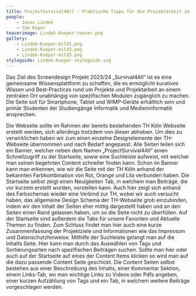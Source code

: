 ```yaml
---
title: ProjectSurvival4All - Praktische Tipps für die Projektarbeit im Studium und darüber hinaus
people:
    - Jonas Lindek
    - Tom Küper
teaserimage: Lindek-Kueper-teaser.png
gallery:
    - Lindek-Kueper-bild1.png
    - Lindek-Kueper-bild2.png
    - Lindek-Kueper-bild3.png
styleguide: Lindek-Kueper-styleguide.svg
---
```


Das Ziel des Screendesign Projekt 2023/24 „Survival4All“ ist es eine gemeinsame Wissensplattform zu schaffen, die es ermöglicht kuratives Wissen und Best-Practices rund um Projekte und Projektarbeit an einem zentralen Ort unabhängig von spezifischen Modulen zugänglich zu machen.
Die Seite soll für Smartphone, Tablet und WIMP-Geräte erhältlich sein und primär Studenten der Studiengänge Informatik und Medieninformatik ansprechen. 

Die Webseite sollte im Rahmen der bereits bestehenden TH Köln Webseite erstellt werden, sich allerdings trotzdem von dieser abheben. Um dies zu verwirklichen haben wir zum einen einzelne Designelemente der TH-Webseite übernommen und nach Bedarf angepasst. Alle Seiten teilen sich ein Banner, welcher neben dem Namen „ProjectSurvival4All“ einen Schnellzugriff zu der Startseite, sowie eine Suchleiste aufweist, mit welcher man seinen begehrten Content schneller finden kann. Schon im Banner kann man erkennen, wie wir die Seite mit der TH Köln anhand der bekannten Farbkombination von Rot, Orange und Lila verbunden haben. 
Die Startseite selbst zeigt einen Neuigkeiten Tab, in welchem man Beiträge, die vor kurzem erstellt wurden, vorstellen kann. Auch hier zeigt sich anhand des Farbschemas wieder eine Verbind zur TH, wobei wir auch versucht haben, das allgemeine Design Schema der TH-Webseite grob einzubinden, indem wir den Inhalt der Seiten eher mittig dargestellt haben und an den Seiten einen Rand gelassen haben, um so die Seite nicht zu überfüllen. Auf der Startseite sind außerdem die Tabs für unsere Favoriten und Aktuelle Themen zu finden. Zum Schluss findet man hier auch eine kurze Zusammenfassung der Projektziele und Informationen wie das Impressum und Datenschutzhinweise.
Mithilfe der Suchleiste gelangt man auf die Inhalts Seite. Hier kann man durch das Auswählen von Tags und Sortierungsarten nach spezifischen Beiträgen suchen. Sollte man hier oder auch auf der Startseite auf eines der Content Items klicken so wird man auf die dazu passende Content Seite geschickt. Die Content Seiten selbst bestehen aus einer Beschreibung des Inhalts, einer Kommentar Sektion, einem Links-Tab, wo man wichtige Links zu Videos oder Pdfs angeben, einer kurzen Aufzählung von Tags und ein Tab, in welchem weitere Beiträge vorgeschlagen werden.
